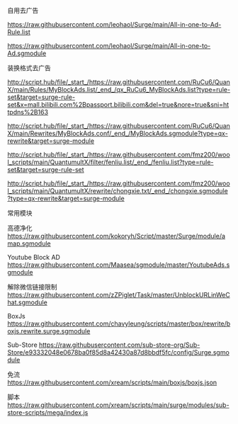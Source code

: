自用去广告

https://raw.githubusercontent.com/leohaol/Surge/main/All-in-one-to-Ad-Rule.list

https://raw.githubusercontent.com/leohaol/Surge/main/All-in-one-to-Ad.sgmodule

装换格式去广告

http://script.hub/file/_start_/https://raw.githubusercontent.com/RuCu6/QuanX/main/Rules/MyBlockAds.list/_end_/qx_RuCu6_MyBlockAds.list?type=rule-set&target=surge-rule-set&x=mall.bilibili.com%2Bpassport.bilibili.com&del=true&nore=true&sni=httpdns%2B163

http://script.hub/file/_start_/https://raw.githubusercontent.com/RuCu6/QuanX/main/Rewrites/MyBlockAds.conf/_end_/MyBlockAds.sgmodule?type=qx-rewrite&target=surge-module

http://script.hub/file/_start_/https://raw.githubusercontent.com/fmz200/wool_scripts/main/QuantumultX/filter/fenliu.list/_end_/fenliu.list?type=rule-set&target=surge-rule-set

http://script.hub/file/_start_/https://raw.githubusercontent.com/fmz200/wool_scripts/main/QuantumultX/rewrite/chongxie.txt/_end_/chongxie.sgmodule?type=qx-rewrite&target=surge-module

常用模块

高德净化 
https://raw.githubusercontent.com/kokoryh/Script/master/Surge/module/amap.sgmodule

Youtube Block AD
https://raw.githubusercontent.com/Maasea/sgmodule/master/YoutubeAds.sgmodule


解除微信链接限制
https://raw.githubusercontent.com/zZPiglet/Task/master/UnblockURLinWeChat.sgmodule

BoxJs
https://raw.githubusercontent.com/chavyleung/scripts/master/box/rewrite/boxjs.rewrite.surge.sgmodule

Sub-Store
https://raw.githubusercontent.com/sub-store-org/Sub-Store/e93332048e0678ba0f85d8a42430a87d8bbdf5fc/config/Surge.sgmodule

免流 
https://raw.githubusercontent.com/xream/scripts/main/boxjs/boxjs.json

脚本
https://raw.githubusercontent.com/xream/scripts/main/surge/modules/sub-store-scripts/mega/index.js


